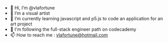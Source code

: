 - 👋 Hi, I’m @vlafortune
- 👀 I’m a visual artist
- 🌱 I’m currently learning javascript and p5.js to code an application for an art project
- 🌱 I'm following the full-stack engineer path on codecademy
- 📫 How to reach me : vlafortune@hotmail.com
<!---
vlafortune/vlafortune is a ✨ special ✨ repository because its `README.md` (this file) appears on your GitHub profile.
You can click the Preview link to take a look at your changes.
--->

